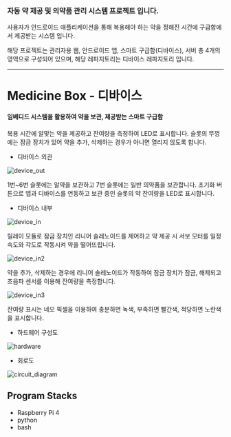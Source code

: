 ### 자동 약 제공 및 의약품 관리 시스템 프로젝트 입니다.

사용자가 안드로이드 애플리케이션을 통해 복용해야 하는 약을 정해진 시간에 구급함에서 제공받는 시스템 입니다.

해당 프로젝트는 관리자용 웹, 안드로이드 앱, 스마트 구급함(디바이스), 서버 총 4개의 영역으로 구성되어 있으며, 해당 레파지토리는 디바이스 레파지토리 입니다.

---

# Medicine Box - 디바이스
#### 임베디드 시스템을 활용하여 약을 보관, 제공받는 스마트 구급함
복용 시간에 알맞는 약을 제공하고 잔여량을 측정하여 LED로 표시합니다. 슬롯의 뚜껑에는 잠금 장치가 있어 약을 추가, 삭제하는 경우가 아니면 열리지 않도록 합니다.

* 디바이스 외관

![device_out](https://user-images.githubusercontent.com/62014520/102004362-5f934900-3d53-11eb-9496-2cd1fe49198f.png)

1번~6번 슬롯에는 알약을 보관하고 7번 슬롯에는 일반 의약품을 보관합니다. 초기화 버튼으로 앱과 디바이스를 연동하고 보관 중인 슬롯의 약 잔여량을 LED로 표시합니다.

* 디바이스 내부

![device_in](https://user-images.githubusercontent.com/62014520/102004363-615d0c80-3d53-11eb-91bd-0f49384e0407.png)

릴레이 모듈로 잠금 장치인 리니어 솔레노이드를 제어하고 약 제공 시 서보 모터를 일정 속도와 각도로 작동시켜 약을 떨어뜨립니다.

![device_in2](https://user-images.githubusercontent.com/62014520/102004366-628e3980-3d53-11eb-972a-15c5161bd78a.png)

약을 추가, 삭제하는 경우에 리니어 솔레노이드가 작동하여 잠금 장치가 잠금, 해제되고 초음파 센서를 이용해 잔여량을 측정합니다.

![device_in3](https://user-images.githubusercontent.com/62014520/102004367-628e3980-3d53-11eb-850a-88fa4f486367.png)

잔여량 표시는 네오 픽셀을 이용하여 충분하면 녹색, 부족하면 빨간색, 적당하면 노란색을 표시합니다.

* 하드웨어 구성도

![hardware](https://user-images.githubusercontent.com/62014520/102005226-8acd6680-3d5a-11eb-9f93-bbba5e6f0823.png)

* 회로도

![circuit_diagram](https://user-images.githubusercontent.com/62014520/102005228-8bfe9380-3d5a-11eb-8cbd-55238ca2c759.png)



## Program Stacks
* Raspberry Pi 4
* python
* bash
